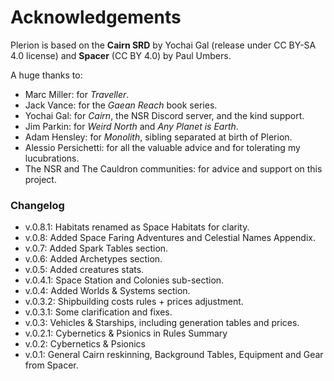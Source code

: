 # Acknowledgements
Plerion is based on the **Cairn SRD** by Yochai Gal (release under CC BY-SA 4.0 license) and **Spacer** (CC BY 4.0) by Paul Umbers.

A huge thanks to:
- Marc Miller: for *Traveller*.
- Jack Vance: for the *Gaean Reach* book series.
- Yochai Gal: for *Cairn*, the NSR Discord server, and the kind support.
- Jim Parkin: for *Weird North* and *Any Planet is Earth*.
- Adam Hensley: for *Monolith*, sibling separated at birth of Plerion.
- Alessio Persichetti: for all the valuable advice and for tolerating my lucubrations.
- The NSR and The Cauldron communities: for advice and support on this project.

### Changelog
- v.0.8.1: Habitats renamed as Space Habitats for clarity.
- v.0.8: Added Space Faring Adventures and Celestial Names Appendix.
- v.0.7: Added Spark Tables section.
- v.0.6: Added Archetypes section.
- v.0.5: Added creatures stats.
- v.0.4.1: Space Station and Colonies sub-section.
- v.0.4: Added Worlds & Systems section.
- v.0.3.2: Shipbuilding costs rules + prices adjustment.
- v.0.3.1: Some clarification and fixes.
- v.0.3: Vehicles & Starships, including generation tables and prices.
- v.0.2.1: Cybernetics & Psionics in Rules Summary
- v.0.2: Cybernetics & Psionics
- v.0.1: General Cairn reskinning, Background Tables, Equipment and Gear from Spacer.